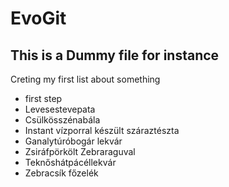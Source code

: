 # EvoGit

## This is a Dummy file for instance

Creting my first list about something 
- first step
- Levesestevepata
- Csülkösszénabála
- Instant vízporral készült száraztészta
- Ganalytúróbogár lekvár
- Zsiráfpörkölt Zebraraguval
- Teknőshátpácéllekvár
- Zebracsík főzelék
